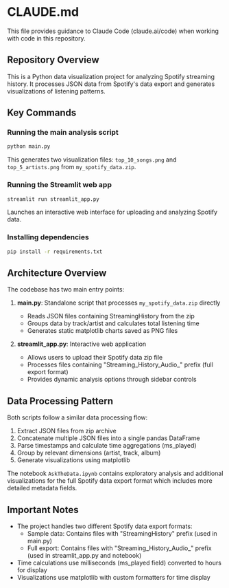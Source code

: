 # CLAUDE.md

This file provides guidance to Claude Code (claude.ai/code) when working with code in this repository.

## Repository Overview

This is a Python data visualization project for analyzing Spotify streaming history. It processes JSON data from Spotify's data export and generates visualizations of listening patterns.

## Key Commands

### Running the main analysis script
```bash
python main.py
```
This generates two visualization files: `top_10_songs.png` and `top_5_artists.png` from `my_spotify_data.zip`.

### Running the Streamlit web app
```bash
streamlit run streamlit_app.py
```
Launches an interactive web interface for uploading and analyzing Spotify data.

### Installing dependencies
```bash
pip install -r requirements.txt
```

## Architecture Overview

The codebase has two main entry points:

1. **main.py**: Standalone script that processes `my_spotify_data.zip` directly
   - Reads JSON files containing StreamingHistory from the zip
   - Groups data by track/artist and calculates total listening time
   - Generates static matplotlib charts saved as PNG files

2. **streamlit_app.py**: Interactive web application
   - Allows users to upload their Spotify data zip file
   - Processes files containing "Streaming_History_Audio_" prefix (full export format)
   - Provides dynamic analysis options through sidebar controls

## Data Processing Pattern

Both scripts follow a similar data processing flow:
1. Extract JSON files from zip archive
2. Concatenate multiple JSON files into a single pandas DataFrame
3. Parse timestamps and calculate time aggregations (ms_played)
4. Group by relevant dimensions (artist, track, album)
5. Generate visualizations using matplotlib

The notebook `AskTheData.ipynb` contains exploratory analysis and additional visualizations for the full Spotify data export format which includes more detailed metadata fields.

## Important Notes

- The project handles two different Spotify data export formats:
  - Sample data: Contains files with "StreamingHistory" prefix (used in main.py)
  - Full export: Contains files with "Streaming_History_Audio_" prefix (used in streamlit_app.py and notebook)
- Time calculations use milliseconds (ms_played field) converted to hours for display
- Visualizations use matplotlib with custom formatters for time display